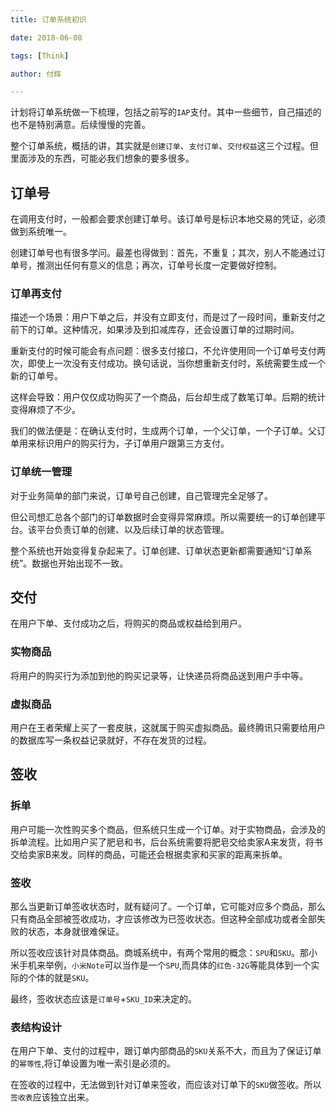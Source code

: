 ```yaml
---
title: 订单系统初识

date: 2018-06-08

tags: [Think]

author: 付辉

---
```


计划将订单系统做一下梳理，包括之前写的`IAP`支付。其中一些细节，自己描述的也不是特别满意。后续慢慢的完善。

整个订单系统，概括的讲，其实就是`创建订单`、`支付订单`、`交付权益`这三个过程。但里面涉及的东西，可能必我们想象的要多很多。

## 订单号

在调用支付时，一般都会要求创建订单号。该订单号是标识本地交易的凭证，必须做到系统唯一。

创建订单号也有很多学问。最差也得做到：首先，不重复；其次，别人不能通过订单号，推测出任何有意义的信息；再次，订单号长度一定要做好控制。

### 订单再支付

描述一个场景：用户下单之后，并没有立即支付，而是过了一段时间，重新支付之前下的订单。这种情况，如果涉及到扣减库存，还会设置订单的过期时间。

重新支付的时候可能会有点问题：很多支付接口，不允许使用同一个订单号支付两次，即使上一次没有支付成功。换句话说，当你想重新支付时，系统需要生成一个新的订单号。

这样会导致：用户仅仅成功购买了一个商品，后台却生成了数笔订单。后期的统计变得麻烦了不少。

我们的做法便是：在确认支付时，生成两个订单，一个父订单，一个子订单。父订单用来标识用户的购买行为，子订单用户跟第三方支付。

### 订单统一管理

对于业务简单的部门来说，订单号自己创建，自己管理完全足够了。

但公司想汇总各个部门的订单数据时会变得异常麻烦。所以需要统一的订单创建平台。该平台负责订单的创建、以及后续订单的状态管理。

整个系统也开始变得复杂起来了。订单创建、订单状态更新都需要通知“订单系统”。数据也开始出现不一致。

## 交付

在用户下单、支付成功之后，将购买的商品或权益给到用户。

### 实物商品

将用户的购买行为添加到他的购买记录等，让快递员将商品送到用户手中等。

### 虚拟商品

用户在王者荣耀上买了一套皮肤，这就属于购买虚拟商品。最终腾讯只需要给用户的数据库写一条权益记录就好，不存在发货的过程。

## 签收

### 拆单

用户可能一次性购买多个商品，但系统只生成一个订单。对于实物商品，会涉及的拆单流程。比如用户买了肥皂和书，后台系统需要将肥皂交给卖家A来发货，将书交给卖家B来发。同样的商品，可能还会根据卖家和买家的距离来拆单。

### 签收

那么当更新订单签收状态时，就有疑问了。一个订单，它可能对应多个商品，那么只有商品全部被签收成功，才应该修改为已签收状态。但这种全部成功或者全部失败的状态，本身就很难保证。

所以签收应该针对具体商品。商城系统中，有两个常用的概念：`SPU`和`SKU`。那小米手机来举例，`小米Note`可以当作是一个`SPU`,而具体的`红色-32G`等能具体到一个实际的个体的就是`SKU`。

最终，签收状态应该是`订单号`+`SKU_ID`来决定的。

### 表结构设计

在用户下单、支付的过程中，跟订单内部商品的`SKU`关系不大，而且为了保证订单的`幂等性`,将订单设置为唯一索引是必须的。

在签收的过程中，无法做到针对订单来签收，而应该对订单下的`SKU`做签收。所以`签收表`应该独立出来。


